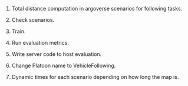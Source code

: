 
1) Total distance computation in argoverse scenarios for following tasks.

2) Check scenarios.

3) Train.

4) Run evaluation metrics.

5) Write server code to host evaluation.

6) Change Platoon name to VehicleFollowing.

7) Dynamic times for each scenario depending on how long the map is.